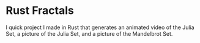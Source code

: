 # Rust Fractals
 
I quick project I made in Rust that generates an animated video of the Julia Set, a picture of the Julia Set, and a picture of the Mandelbrot Set.

